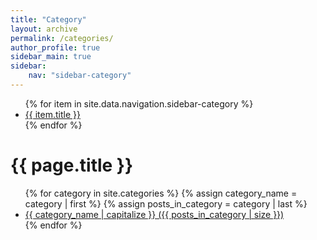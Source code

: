 ```yaml
---
title: "Category"
layout: archive
permalink: /categories/
author_profile: true
sidebar_main: true
sidebar:
    nav: "sidebar-category"
---
```


<nav>
  <ul>
    {% for item in site.data.navigation.sidebar-category %}
      <li><a href="{{ item.url }}">{{ item.title }}</a></li>
    {% endfor %}
  </ul>
</nav>

<main>
    <h1>{{ page.title }}</h1>
    <ul>
    {% for category in site.categories %}
        {% assign category_name = category | first %}
        {% assign posts_in_category = category | last %}
        <li>
        <a href="{{ site.baseurl }}/{{ category_name | slugify }}/">
            {{ category_name | capitalize }} ({{ posts_in_category | size }})
        </a>
        </li>
    {% endfor %}
    </ul>
</main>